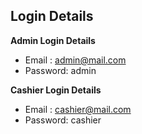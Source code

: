## Login Details

**Admin Login Details**

* Email	: admin@mail.com
* Password: admin

**Cashier Login Details**

* Email	: cashier@mail.com
* Password: cashier